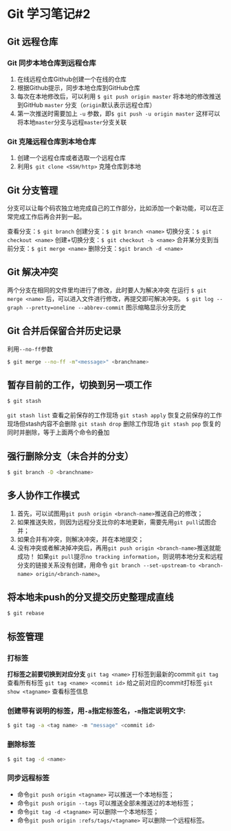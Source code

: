# Git 学习笔记#2

## Git 远程仓库
### Git 同步本地仓库到远程仓库

1. 在线远程仓库Github创建一个在线的仓库
2. 根据Github提示，同步本地仓库到GitHub仓库
3.  每次在本地修改后，可以利用 `$ git push origin master` 将本地的修改推送到GitHub `master` 分支（`origin`默认表示远程仓库）
4. 第一次推送时需要加上 `-u` 参数，即`$ git push -u origin master` 这样可以将本地`master`分支与远程`master`分支关联

### Git 克隆远程仓库到本地仓库
1. 创建一个远程仓库或者选取一个远程仓库
2. 利用`$ git clone <SSH/http>` 克隆仓库到本地

## Git 分支管理
分支可以让每个码农独立地完成自己的工作部分，比如添加一个新功能，可以在正常完成工作后再合并到一起。

查看分支：`$ git branch`
创建分支：`$ git branch <name>`
切换分支：`$ git checkout <name>`
创建+切换分支：`$ git checkout -b <name>`
合并某分支到当前分支：`$ git merge <name>`
删除分支：`$git branch -d <name>`

## Git 解决冲突
两个分支在相同的文件里均进行了修改，此时要人为解决冲突
在运行 `$ git merge <name>` 后，可以进入文件进行修改，再提交即可解决冲突。
`$ git log --graph --pretty=oneline --abbrev-commit` 图示缩略显示分支历史

## Git 合并后保留合并历史记录
利用`--no-ff`参数
```bash
$ git merge --no-ff -m"<message>" <branchname>
```

## 暂存目前的工作，切换到另一项工作
```bash
$ git stash
```

`git stash list` 查看之前保存的工作现场
`git stash apply` 恢复之前保存的工作现场但stash内容不会删除
`git stash drop` 删除工作现场
`git stash pop` 恢复的同时并删除，等于上面两个命令的叠加

## 强行删除分支（未合并的分支）
```bash
$ git branch -D <branchname>
```

##  多人协作工作模式
1. 首先，可以试图用`git push origin <branch-name>`推送自己的修改；
2. 如果推送失败，则因为远程分支比你的本地更新，需要先用`git pull`试图合并；
3. 如果合并有冲突，则解决冲突，并在本地提交；
4. 没有冲突或者解决掉冲突后，再用`git push origin <branch-name>`推送就能成功！
如果`git pull`提示`no tracking information`，则说明本地分支和远程分支的链接关系没有创建，用命令
`git branch --set-upstream-to <branch-name> origin/<branch-name>`。

## 将本地未push的分叉提交历史整理成直线
```bash
$ git rebase
```

## 标签管理
### 打标签
**打标签之前要切换到对应分支**
`git tag <name>` 打标签到最新的commit
`git tag` 查看所有标签
`git tag <name> <commit id>` 给之前对应的commit打标签
`git show <tagname>` 查看标签信息
### 创建带有说明的标签，用`-a`指定标签名，`-m`指定说明文字:
```bash
$ git tag -a <tag name> -m "message" <commit id>
```
### 删除标签
```bash
$ git tag -d <name>
```
### 同步远程标签
- 命令`git push origin <tagname>` 可以推送一个本地标签；
- 命令`git push origin --tags` 可以推送全部未推送过的本地标签；
- 命令`git tag -d <tagname>` 可以删除一个本地标签；
- 命令`git push origin :refs/tags/<tagname>` 可以删除一个远程标签。














